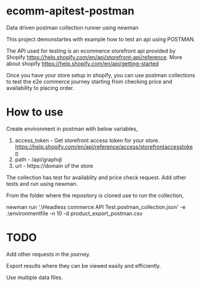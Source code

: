 # ecomm-apitest-postman
Data driven postman collection runner using newman

This project demonstartes with example how to test an api using POSTMAN. 

The API used for testing is an ecommerce storefront api provided by Shopify https://help.shopify.com/en/api/storefront-api/reference.
More about shopify https://help.shopify.com/en/api/getting-started

Once you have your store setup in shopify, you can use postman collections to test the e2e commerce journey starting from checking price and availability to placing order.

# How to use
Create environment in postman with below variables,
1. access_token - Get storefront access token for your store. https://help.shopify.com/en/api/reference/access/storefrontaccesstoken
2. path - /api/graphql 
3. url - https://domain of the store

The collection has test for availablity and price check request. Add other tests and run using newman.

From the folder where the repository is cloned use to run the collection,

newman run '.\Headless commerce API Test.postman_collection.json' -e .\environmentfile -n 10 -d product_export_postman.csv

# TODO
Add other requests in the journey.

Export results where they can be viewed easily and efficiently.

Use multiple data files.
